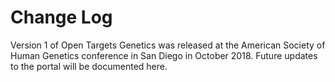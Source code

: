 # Change Log

Version 1 of Open Targets Genetics was released at the American Society of Human Genetics conference in San Diego in October 2018. Future updates to the portal will be documented here.

